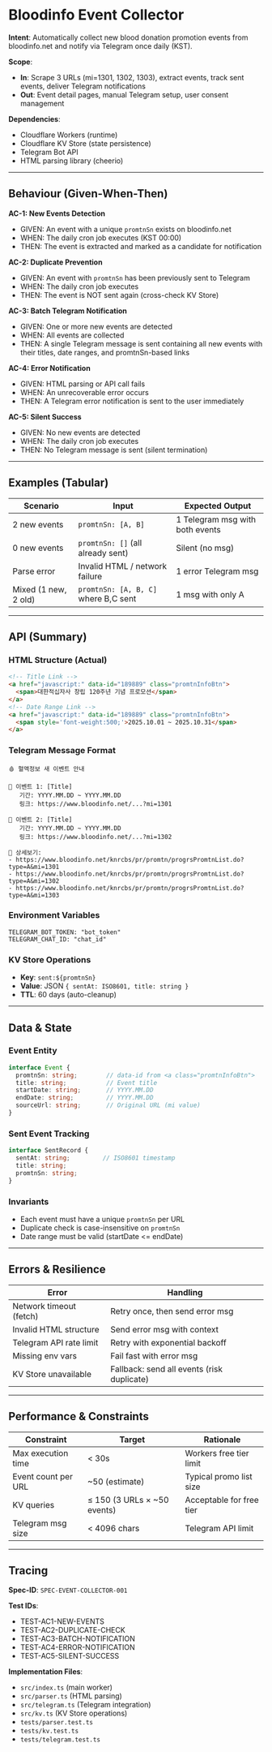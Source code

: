 # Bloodinfo Event Collector

**Intent**: Automatically collect new blood donation promotion events from bloodinfo.net and notify via Telegram once daily (KST).

**Scope**:
- **In**: Scrape 3 URLs (mi=1301, 1302, 1303), extract events, track sent events, deliver Telegram notifications
- **Out**: Event detail pages, manual Telegram setup, user consent management

**Dependencies**:
- Cloudflare Workers (runtime)
- Cloudflare KV Store (state persistence)
- Telegram Bot API
- HTML parsing library (cheerio)

---

## Behaviour (Given-When-Then)

**AC-1: New Events Detection**
- GIVEN: An event with a unique `promtnSn` exists on bloodinfo.net
- WHEN: The daily cron job executes (KST 00:00)
- THEN: The event is extracted and marked as a candidate for notification

**AC-2: Duplicate Prevention**
- GIVEN: An event with `promtnSn` has been previously sent to Telegram
- WHEN: The daily cron job executes
- THEN: The event is NOT sent again (cross-check KV Store)

**AC-3: Batch Telegram Notification**
- GIVEN: One or more new events are detected
- WHEN: All events are collected
- THEN: A single Telegram message is sent containing all new events with their titles, date ranges, and promtnSn-based links

**AC-4: Error Notification**
- GIVEN: HTML parsing or API call fails
- WHEN: An unrecoverable error occurs
- THEN: A Telegram error notification is sent to the user immediately

**AC-5: Silent Success**
- GIVEN: No new events are detected
- WHEN: The daily cron job executes
- THEN: No Telegram message is sent (silent termination)

---

## Examples (Tabular)

| Scenario | Input | Expected Output |
|----------|-------|-----------------|
| 2 new events | `promtnSn: [A, B]` | 1 Telegram msg with both events |
| 0 new events | `promtnSn: []` (all already sent) | Silent (no msg) |
| Parse error | Invalid HTML / network failure | 1 error Telegram msg |
| Mixed (1 new, 2 old) | `promtnSn: [A, B, C]` where B,C sent | 1 msg with only A |

---

## API (Summary)

### HTML Structure (Actual)
```html
<!-- Title Link -->
<a href="javascript:" data-id="189889" class="promtnInfoBtn">
  <span>대한적십자사 창립 120주년 기념 프로모션</span>
</a>
<!-- Date Range Link -->
<a href="javascript:" data-id="189889" class="promtnInfoBtn">
  <span style='font-weight:500;'>2025.10.01 ~ 2025.10.31</span>
</a>
```

### Telegram Message Format
```
🩸 혈액정보 새 이벤트 안내

📌 이벤트 1: [Title]
   기간: YYYY.MM.DD ~ YYYY.MM.DD
   링크: https://www.bloodinfo.net/...?mi=1301

📌 이벤트 2: [Title]
   기간: YYYY.MM.DD ~ YYYY.MM.DD
   링크: https://www.bloodinfo.net/...?mi=1302

🔗 상세보기:
- https://www.bloodinfo.net/knrcbs/pr/promtn/progrsPromtnList.do?type=A&mi=1301
- https://www.bloodinfo.net/knrcbs/pr/promtn/progrsPromtnList.do?type=A&mi=1302
- https://www.bloodinfo.net/knrcbs/pr/promtn/progrsPromtnList.do?type=A&mi=1303
```

### Environment Variables
```
TELEGRAM_BOT_TOKEN: "bot_token"
TELEGRAM_CHAT_ID: "chat_id"
```

### KV Store Operations
- **Key**: `sent:${promtnSn}`
- **Value**: JSON `{ sentAt: ISO8601, title: string }`
- **TTL**: 60 days (auto-cleanup)

---

## Data & State

### Event Entity
```typescript
interface Event {
  promtnSn: string;        // data-id from <a class="promtnInfoBtn">
  title: string;           // Event title
  startDate: string;       // YYYY.MM.DD
  endDate: string;         // YYYY.MM.DD
  sourceUrl: string;       // Original URL (mi value)
}
```

### Sent Event Tracking
```typescript
interface SentRecord {
  sentAt: string;         // ISO8601 timestamp
  title: string;
  promtnSn: string;
}
```

### Invariants
- Each event must have a unique `promtnSn` per URL
- Duplicate check is case-insensitive on `promtnSn`
- Date range must be valid (startDate <= endDate)

---

## Errors & Resilience

| Error | Handling |
|-------|----------|
| Network timeout (fetch) | Retry once, then send error msg |
| Invalid HTML structure | Send error msg with context |
| Telegram API rate limit | Retry with exponential backoff |
| Missing env vars | Fail fast with error msg |
| KV Store unavailable | Fallback: send all events (risk duplicate) |

---

## Performance & Constraints

| Constraint | Target | Rationale |
|-----------|--------|-----------|
| Max execution time | < 30s | Workers free tier limit |
| Event count per URL | ~50 (estimate) | Typical promo list size |
| KV queries | ≤ 150 (3 URLs × ~50 events) | Acceptable for free tier |
| Telegram msg size | < 4096 chars | Telegram API limit |

---

## Tracing

**Spec-ID**: `SPEC-EVENT-COLLECTOR-001`

**Test IDs**:
- TEST-AC1-NEW-EVENTS
- TEST-AC2-DUPLICATE-CHECK
- TEST-AC3-BATCH-NOTIFICATION
- TEST-AC4-ERROR-NOTIFICATION
- TEST-AC5-SILENT-SUCCESS

**Implementation Files**:
- `src/index.ts` (main worker)
- `src/parser.ts` (HTML parsing)
- `src/telegram.ts` (Telegram integration)
- `src/kv.ts` (KV Store operations)
- `tests/parser.test.ts`
- `tests/kv.test.ts`
- `tests/telegram.test.ts`
